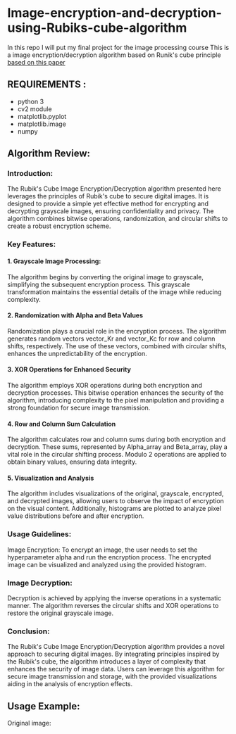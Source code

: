 # Image-encryption-and-decryption-using-Rubiks-cube-algorithm
In this repo I will put my final project for the image processing course
This is a image encryption/decryption algorithm based on Runik's cube principle [based on this paper](https://www.hindawi.com/journals/jece/2012/173931/)
## REQUIREMENTS :
  - python 3
  - cv2 module
  - matplotlib.pyplot
  - matplotlib.image
  - numpy
## Algorithm Review:
### Introduction:
The Rubik's Cube Image Encryption/Decryption algorithm presented here leverages the principles of Rubik's cube to secure digital images. It is designed to provide a simple yet effective method for encrypting and decrypting grayscale images, ensuring confidentiality and privacy. The algorithm combines bitwise operations, randomization, and circular shifts to create a robust encryption scheme.

### Key Features:
#### 1. Grayscale Image Processing:
The algorithm begins by converting the original image to grayscale, simplifying the subsequent encryption process. This grayscale transformation maintains the essential details of the image while reducing complexity.

#### 2. Randomization with Alpha and Beta Values
Randomization plays a crucial role in the encryption process. The algorithm generates random vectors vector_Kr and vector_Kc for row and column shifts, respectively. The use of these vectors, combined with circular shifts, enhances the unpredictability of the encryption.

#### 3. XOR Operations for Enhanced Security
The algorithm employs XOR operations during both encryption and decryption processes. This bitwise operation enhances the security of the algorithm, introducing complexity to the pixel manipulation and providing a strong foundation for secure image transmission.

#### 4. Row and Column Sum Calculation
The algorithm calculates row and column sums during both encryption and decryption. These sums, represented by Alpha_array and Beta_array, play a vital role in the circular shifting process. Modulo 2 operations are applied to obtain binary values, ensuring data integrity.

#### 5. Visualization and Analysis
The algorithm includes visualizations of the original, grayscale, encrypted, and decrypted images, allowing users to observe the impact of encryption on the visual content. Additionally, histograms are plotted to analyze pixel value distributions before and after encryption.

### Usage Guidelines:
Image Encryption: To encrypt an image, the user needs to set the hyperparameter alpha and run the encryption process. The encrypted image can be visualized and analyzed using the provided histogram.

### Image Decryption:
Decryption is achieved by applying the inverse operations in a systematic manner. The algorithm reverses the circular shifts and XOR operations to restore the original grayscale image.

### Conclusion:
The Rubik's Cube Image Encryption/Decryption algorithm provides a novel approach to securing digital images. By integrating principles inspired by the Rubik's cube, the algorithm introduces a layer of complexity that enhances the security of image data. Users can leverage this algorithm for secure image transmission and storage, with the provided visualizations aiding in the analysis of encryption effects.

## Usage Example:
Original image:




